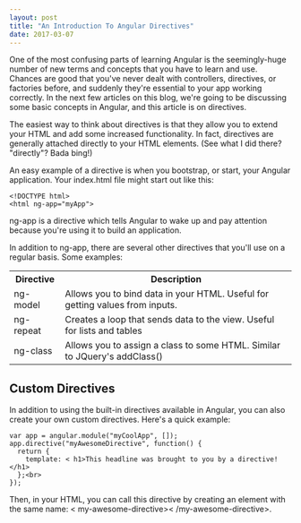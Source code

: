 ```yaml
---
layout: post
title: "An Introduction To Angular Directives"
date: 2017-03-07
---
```


<p>One of the most confusing parts of learning Angular is the seemingly-huge number of new terms and concepts that you have to learn and use. Chances are good that you've never dealt with controllers, directives, or factories before, and suddenly they're essential to your app working correctly. In the next few articles on this blog, we're going to be discussing some basic concepts in Angular, and this article is on directives.</p>

<p>The easiest way to think about directives is that they allow you to extend your HTML and add some increased functionality. In fact, directives are generally attached directly to your HTML elements. (See what I did there? "directly"? Bada bing!)</p>

<p>An easy example of a directive is when you bootstrap, or start, your Angular application. Your index.html file might start out like this:</p>

```
<!DOCTYPE html>
<html ng-app="myApp">
```

<p>ng-app is a directive which tells Angular to wake up and pay attention because you're using it to build an application.</p>

<p>In addition to ng-app, there are several other directives that you'll use on a regular basis. Some examples:</p>

<table>
  <tr><th>Directive</th><th>Description</th></tr>
  <tr><td>ng-model</td><td>Allows you to bind data in your HTML. Useful for getting values from inputs.</td></tr>
  <tr><td>ng-repeat</td><td>Creates a loop that sends data to the view. Useful for lists and tables</td></tr>
  <tr><td>ng-class</td><td>Allows you to assign a class to some HTML. Similar to JQuery's addClass()</td></tr>
  </table>

<h2>Custom Directives</h2>

<p>In addition to using the built-in directives available in Angular, you can also create your own custom directives. Here's a quick example:</p>

```
var app = angular.module("myCoolApp", []);
app.directive("myAwesomeDirective", function() {
  return {
    template: < h1>This headline was brought to you by a directive!</h1>
  };<br>
});
```

<p>Then, in your HTML, you can call this directive by creating an element with the same name: < my-awesome-directive>< /my-awesome-directive>.</p>
